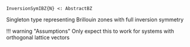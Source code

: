 ```
InversionSymIBZ{N} <: AbstractBZ
```

Singleton type representing Brillouin zones with full inversion symmetry

!!! warning "Assumptions"
    Only expect this to work for systems with orthogonal lattice vectors

